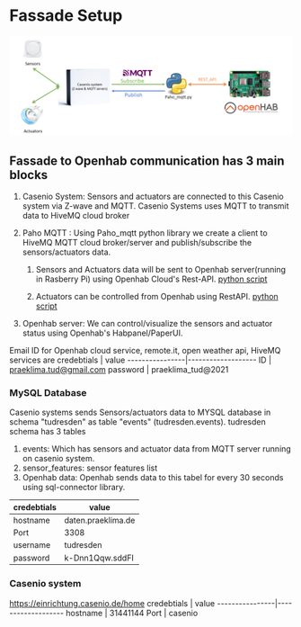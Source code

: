 # Fassade Setup
![Fassade to Openhab data communication](images/fassade_flow_diagram.png)

## Fassade to Openhab communication has 3 main blocks 
1. Casenio System: 
		Sensors and actuators are connected to this Casenio system via Z-wave and MQTT.
		Casenio Systems uses MQTT to transmit data to HiveMQ cloud broker 
2. Paho MQTT :
		Using Paho_mqtt python library we create a client to HiveMQ MQTT cloud broker/server and publish/subscribe the sensors/actuators data.
		
	1. Sensors and Actuators data will be sent to Openhab server(running in Rasberry Pi) using Openhab Cloud's Rest-API. [python script ](https://github.com/Jaswanth1729/Praeklima_fassade/blob/main/Software_files/paho_mqtt.py)
		
	2. Actuators can be controlled from Openhab using RestAPI. [python script ](https://github.com/Jaswanth1729/Praeklima_fassade/blob/main/Software_files/actuators_MQTT.py)

3. Openhab server:
		We can control/visualize the sensors and actuator status using  Openhab's Habpanel/PaperUI. 	

Email ID for Openhab cloud service, remote.it, open weather api, HiveMQ services are 
credebtials 	|	value
----------------|-------------------
ID 		|	praeklima.tud@gmail.com
password	|	praeklima_tud@2021

### MySQL Database
Casenio systems sends Sensors/actuators data to MYSQL database in schema "tudresden" as table "events" (tudresden.events).
tudresden schema has 3 tables
1. events: Which has sensors and actuator data from MQTT server running on casenio system.
2. sensor_features: sensor features list
3. Openhab data: Openhab sends data to this tabel for every 30 seconds using sql-connector library.

credebtials 	|	value
----------------|-------------------
hostname	|	daten.praeklima.de
Port		|	3308
username 	|	tudresden
password	|	k-Dnn1Qqw.sddFI

### Casenio system
https://einrichtung.casenio.de/home
credebtials 	|	value
----------------|-------------------
hostname	|	31441144 
Port		|	casenio

